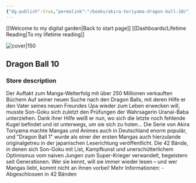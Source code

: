 ```yaml
---
{"dg-publish":true,"permalink":"/books/akira-toriyama-dragon-ball-10/","title":"\"Dragon Ball 10\"","tags":["manga","Fantasy"]}
---
```


[[Welcome to my digital garden\|Back to start page]]
[[Dashboards/Lifetime Reading\|To my lifetime reading]]

![cover|150](http://books.google.com/books/content?id=F7nuDQAAQBAJ&printsec=frontcover&img=1&zoom=1&edge=curl&source=gbs_api)

## Dragon Ball 10

### Store description

Der Auftakt zum Manga-Welterfolg mit über 250 Millionen verkauften Büchern Auf seiner neuen Suche nach den Dragon Balls, mit deren Hilfe er den Vater seines neuen Freundes Upa wieder zum Leben erwecken will, musste Son-Goku sich zuletzt den Prüfungen der Wahrsagerin Uranai-Baba unterziehen. Dank ihrer Hilfe weiß er nun, wo sich die letzte noch fehlende Kugel befindet und ist unterwegs, um sie sich zu holen... Die Serie von Akira Toriyama machte Mangas und Animes auch in Deutschland enorm populär, und "Dragon Ball 1" wurde als einer der ersten Mangas auch hierzulande originalgetreu in der japanischen Leserichtung veröffentlicht. Die 42 Bände, in denen sich Son-Goku mit List, Kampfkunst und unerschütterlichem Optimismus vom naiven Jungen zum Super-Krieger verwandelt, begeistern seit Generationen. Wer sie kennt, will sie immer wieder lesen – und wer Mangas liebt, kommt nicht an ihnen vorbei! Mehr Informationen: - Abgeschlossen in 42 Bänden
```